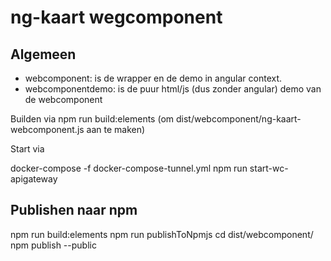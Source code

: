 # ng-kaart wegcomponent

## Algemeen

* webcomponent: is de wrapper en de demo in angular context.
* webcomponentdemo: is de puur html/js (dus zonder angular) demo van de webcomponent

Builden via npm run build:elements (om dist/webcomponent/ng-kaart-webcomponent.js aan te maken)

Start via 

docker-compose -f docker-compose-tunnel.yml 
npm run start-wc-apigateway

## Publishen naar npm

npm run build:elements
npm run publishToNpmjs
cd dist/webcomponent/
npm publish --public
